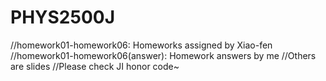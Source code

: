 # PHYS2500J
//homework01-homework06: Homeworks assigned by Xiao-fen
//homework01-homework06(answer): Homework answers by me
//Others are slides
//Please check JI honor code~
